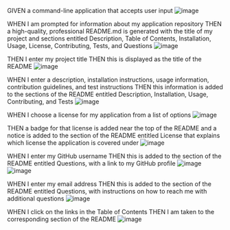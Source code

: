 GIVEN a command-line application that accepts user input
![image](https://github.com/imbanu1/Readme-generator/assets/60904607/10055a9e-2355-4283-9269-00491f9fc4f0)

WHEN I am prompted for information about my application repository
THEN a high-quality, professional README.md is generated with the title of my project and sections entitled Description, Table of Contents, Installation, Usage, License, Contributing, Tests, and Questions
![image](https://github.com/imbanu1/Readme-generator/assets/60904607/0991abdd-1c5a-4277-8e0c-bf7af595eb9e)

THEN I enter my project title
THEN this is displayed as the title of the README
![image](https://github.com/imbanu1/Readme-generator/assets/60904607/10055a9e-2355-4283-9269-00491f9fc4f0)

WHEN I enter a description, installation instructions, usage information, contribution guidelines, and test instructions
THEN this information is added to the sections of the README entitled Description, Installation, Usage, Contributing, and Tests
![image](https://github.com/imbanu1/Readme-generator/assets/60904607/0991abdd-1c5a-4277-8e0c-bf7af595eb9e)

WHEN I choose a license for my application from a list of options
![image](https://github.com/imbanu1/Readme-generator/assets/60904607/772064bb-b732-449e-8ecf-7264f0557bb5)

THEN a badge for that license is added near the top of the README and a notice is added to the section of the README entitled License that explains which license the application is covered under
![image](https://github.com/imbanu1/Readme-generator/assets/60904607/e448607a-bc46-4148-9ca8-2b007a1bf2db)

WHEN I enter my GitHub username
THEN this is added to the section of the README entitled Questions, with a link to my GitHub profile
![image](https://github.com/imbanu1/Readme-generator/assets/60904607/c29c9dda-2782-43c9-8b31-a36d52caba87)
![image](https://github.com/imbanu1/Readme-generator/assets/60904607/da61385c-0181-46a5-8949-e4f6c0c90337)

WHEN I enter my email address
THEN this is added to the section of the README entitled Questions, with instructions on how to reach me with additional questions
![image](https://github.com/imbanu1/Readme-generator/assets/60904607/6ce66ae8-d6e2-4e94-91c9-8428b3ffde23)

WHEN I click on the links in the Table of Contents
THEN I am taken to the corresponding section of the README
![image](https://github.com/imbanu1/Readme-generator/assets/60904607/97b3ba2e-b72a-4ef7-8c7e-0405aeeeb9c5)

